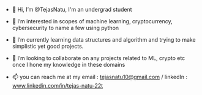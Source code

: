 - 👋 Hi, I’m @TejasNatu, I'm an undergrad student

- 👀 I’m interested in scopes of machine learning, cryptocurrency, cybersecurity to name a few using python

- 🌱 I’m currently learning data structures and algorithm and trying to make simplistic yet good projects.

- 💞️ I’m looking to collaborate on any projects related to ML, crypto etc once I hone my knowledge in these domains

- 📫 you can reach me at my email : tejasnatu10@gmail.com / linkedIn : www.linkedin.com/in/tejas-natu-22t

<!---
TejasNatu/TejasNatu is a ✨ special ✨ repository because its `README.md` (this file) appears on your GitHub profile.
You can click the Preview link to take a look at your changes.
--->
